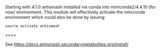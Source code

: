 Starting with 4.1.0 antismash installed via conda into miniconda2/4.4.10 (for now) environment.
This module will effectively activate the miniconda environment which could also be done by issuing:
```
source activate antismash
```
====

See https://docs.antismash.secondarymetabolites.org/install/
